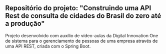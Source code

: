 <h2>Repositório do projeto: "Construindo uma API Rest de consulta de cidades do Brasil do zero até a produção"</h2>

Projeto desenvolvido com auxílio de vídeo-aulas da Digital Innovation One de sistema para o gerenciamento de pessoas de uma empresa através de uma API REST, criada com o Spring Boot.